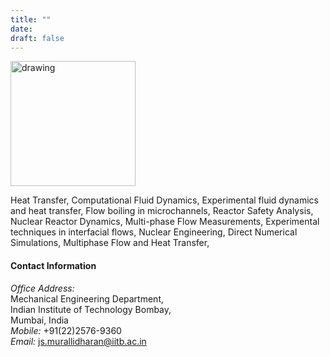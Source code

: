 ```yaml
---
title: ""
date:
draft: false
---
```



<img src="/Janani.jpg" alt="drawing" width="200"/>

Heat Transfer, Computational Fluid Dynamics, Experimental fluid dynamics and heat transfer, Flow boiling in microchannels, Reactor Safety Analysis, Nuclear Reactor Dynamics, Multi-phase Flow Measurements, Experimental techniques in interfacial flows, Nuclear Engineering, Direct Numerical Simulations, Multiphase Flow and Heat Transfer,

<h4> Contact Information </h4>
<em>Office Address:</em></br>
Mechanical Engineering Department,</br>
Indian Institute of Technology Bombay,</br> 
Mumbai, India</br>
<em>Mobile: </em> +91(22)2576-9360</br>
<em>Email: </em><a href="mailto:js.murallidharan@iitb.ac.in">js.murallidharan@iitb.ac.in</a>

